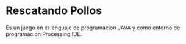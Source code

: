 Rescatando Pollos
=================

Es un juego en el lenguaje de programacion JAVA y como entorno de programacion Processing IDE.